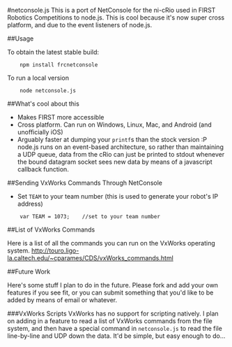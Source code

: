 #netconsole.js
This is a port of NetConsole for the ni-cRio used in FIRST Robotics Competitions to node.js. This is cool because it's now super cross platform, and due to the event listeners of node.js.

##Usage

To obtain the latest stable build:
```
	npm install frcnetconsole
```

To run a local version
```
	node netconsole.js
```

##What's cool about this

-	Makes FIRST more accessible
-	Cross platform. Can run on Windows, Linux, Mac, and Android (and unofficially iOS)
-	Arguably faster at dumping your `printf`s than the stock version :P node.js runs on an event-based architecture, so rather than maintaining a UDP queue, data from the cRio can just be printed to stdout whenever the bound datagram socket sees new data by means of a javascript callback function.

##Sending VxWorks Commands Through NetConsole

- Set `TEAM` to your team number (this is used to generate your robot's IP address) 

```
	var TEAM = 1073;	//set to your team number
```

##List of VxWorks Commands

Here is a list of all the commands you can run on the VxWorks operating system.
http://touro.ligo-la.caltech.edu/~cparames/CDS/vxWorks_commands.html

##Future Work

Here's some stuff I plan to do in the future. Please fork and add your own features if you see fit, or you can submit something that you'd like to be added by means of email or whatever.

###VxWorks Scripts
VxWorks has no support for scripting natively. I plan on adding in a feature to read a list of VxWorks commands from the file system, and then have a special command in `netconsole.js` to read the file line-by-line and UDP down the data. It'd be simple, but easy enough to do...